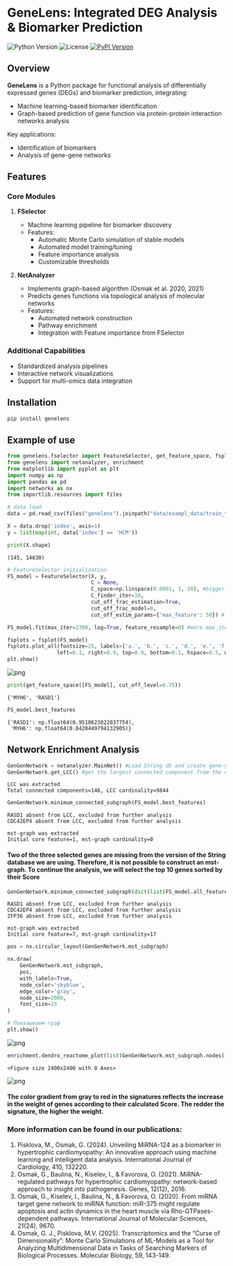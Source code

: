 # GeneLens: Integrated DEG Analysis & Biomarker Prediction

![Python Version](https://img.shields.io/badge/python-3.10%2B-blue)
![License](https://img.shields.io/badge/license-MIT-green)
[![PyPI Version](https://img.shields.io/pypi/v/genelens)](https://pypi.org/project/genelens/)

## Overview

**GeneLens** is a Python package for functional analysis of differentially expressed genes (DEGs) and biomarker prediction, integrating:
- Machine learning-based biomarker identification
- Graph-based prediction of gene function via protein-protein interaction networks analysis

Key applications:
- Identification of biomarkers
- Analysis of gene-gene networks

## Features

### Core Modules

1. **FSelector**
   - Machine learning pipeline for biomarker discovery
   - Features:
     - Automatic Monte Carlo simulation of stable models
     - Automated model training/tuning
     - Feature importance analysis
     - Customizable thresholds

2. **NetAnalyzer**
   - Implements graph-based algorithm (Osmak et al. 2020, 2021)
   - Predicts genes functions via topological analysis of molecular networks
   - Features:
     - Automated network construction
     - Pathway enrichment
     - Integration with Feature importance from FSelector

### Additional Capabilities
- Standardized analysis pipelines
- Interactive network visualizations
- Support for multi-omics data integration

## Installation

```bash
pip install genelens
```

## Example of use

```python
from genelens.fselector import FeatureSelector, get_feature_space, fsplot
from genelens import netanalyzer, enrichment
from matplotlib import pyplot as plt
import numpy as np
import pandas as pd
import networkx as nx
from importlib.resources import files
```


```python
# data load
data = pd.read_csv(files("genelens").joinpath("data/exampl_data/train_test.csv"), index_col=0)

X = data.drop('index', axis=1)
y = list(map(int, data['index'] == 'HCM'))

print(X.shape)
```

    (145, 14830)



```python
# FeatureSelector initialization
FS_model = FeatureSelector(X, y,
                           C = None, 
                           C_space=np.linspace(0.0001, 1, 20), #bigger space -> more precision, more processor time
                           C_finder_iter=10,
                           cut_off_frac_estimation=True,
                           cut_off_frac_model=0,
                           cut_off_estim_params={'max_feature': 50}) # This parameter implements early stopping. Bigger feature space -> more precision, more processor time
```

```python
FS_model.fit(max_iter=2700, log=True, feature_resample=0) #more max_iter -> more precision, more processor time
```

```python
fsplots = fsplot(FS_model)
fsplots.plot_all(fontsize=25, labels=['a.', 'b.', 'c.', 'd.', 'e.', 'f.'], 
                left=0.1, right=0.9, top=0.9, bottom=0.1, hspace=0.5, wspace=0.5)
plt.show()
```
    
![png](images/output_4_0.png)
    

```python
print(get_feature_space([FS_model], cut_off_level=0.75))
```
    {'MYH6', 'RASD1'}

```python
FS_model.best_features
```
    {'RASD1': np.float64(0.9510623822037754),
     'MYH6': np.float64(0.8420449794132905)}

## Network Enrichment Analysis


```python
GenGenNetwork = netanalyzer.MainNet() #Load String db and create gene-gene interaction network
GenGenNetwork.get_LCC() #get the largest connected component from the network
```

    LCC was extracted
    Total connected components=146, LCC cardinality=9844



```python
GenGenNetwork.minimum_connected_subgraph(FS_model.best_features)
```

    RASD1 absent from LCC, excluded from further analysis
    CDC42EP4 absent from LCC, excluded from further analysis
    
    mst-graph was extracted
    Initial core feature=1, mst-graph cardinality=0


#### Two of the three selected genes are missing from the version of the String database we are using. Therefore, it is not possible to construct an mst-graph. To continue the analysis, we will select the top 10 genes sorted by their Score


```python
GenGenNetwork.minimum_connected_subgraph(dict(list(FS_model.all_features.items())[:10]))
```

    RASD1 absent from LCC, excluded from further analysis
    CDC42EP4 absent from LCC, excluded from further analysis
    ZFP36 absent from LCC, excluded from further analysis
    
    mst-graph was extracted
    Initial core feature=7, mst-graph cardinality=17



```python
pos = nx.circular_layout(GenGenNetwork.mst_subgraph)

nx.draw(
    GenGenNetwork.mst_subgraph,
    pos,
    with_labels=True,       
    node_color='skyblue',   
    edge_color='gray',      
    node_size=2000,         
    font_size=15            
)

# Показываем граф
plt.show()
```


    
![png](images/output_12_0.png)
    



```python
enrichment.dendro_reactome_plot(list(GenGenNetwork.mst_subgraph.nodes()), FS_model.all_features, species='Homo sapiens')
```


    <Figure size 2400x2400 with 0 Axes>



    
![png](images/output_13_1.png)
    


#### The color gradient from gray to red in the signatures reflects the increase in the weight of genes according to their calculated Score. The redder the signature, the higher the weight.


### More information can be found in our publications:

1.	Pisklova, M., Osmak, G. (2024). Unveiling MiRNA-124 as a biomarker in hypertrophic cardiomyopathy: An innovative approach using machine learning and intelligent data analysis. International Journal of Cardiology, 410, 132220.
2.	Osmak, G., Baulina, N., Kiselev, I., & Favorova, O. (2021). MiRNA-regulated pathways for hypertrophic cardiomyopathy: network-based approach to insight into pathogenesis. Genes, 12(12), 2016.
3.	Osmak, G., Kiselev, I., Baulina, N., & Favorova, O. (2020). From miRNA target gene network to miRNA function: miR-375 might regulate apoptosis and actin dynamics in the heart muscle via Rho-GTPases-dependent pathways. International Journal of Molecular Sciences, 21(24), 9670.
4. Osmak, G. J., Pisklova, M.V. (2025). Transcriptomics and the “Curse of Dimensionality”: Monte Carlo Simulations of ML-Models as a Tool for Analyzing Multidimensional Data in Tasks of Searching Markers of Biological Processes. Molecular Biology, 59, 143-149.